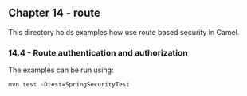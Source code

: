 Chapter 14 - route
----------------

This directory holds examples how use route based security in Camel.

### 14.4 - Route authentication and authorization

The examples can be run using:

    mvn test -Dtest=SpringSecurityTest
    
